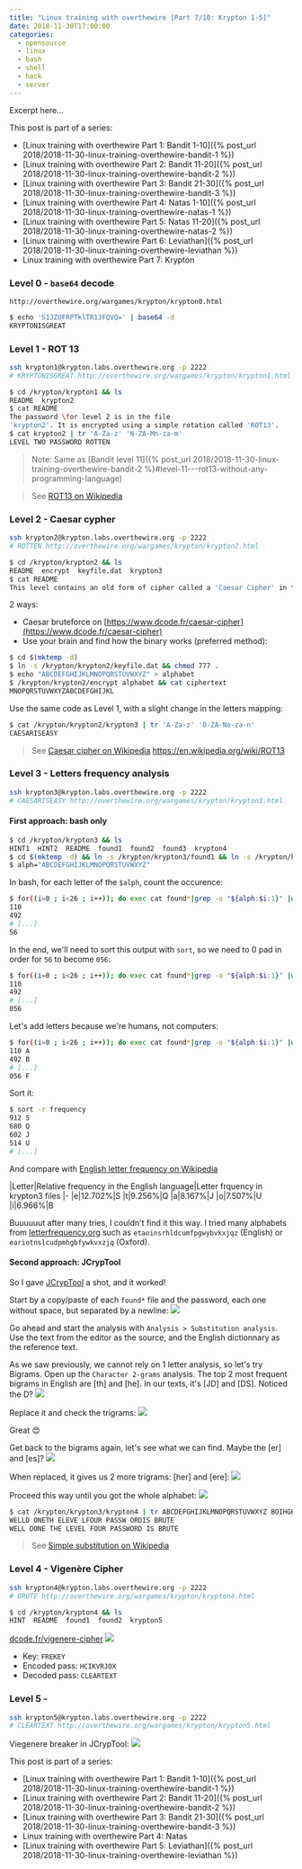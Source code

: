 ```yaml
---
title: "Linux training with overthewire [Part 7/10: Krypton 1-5]"
date: 2018-11-30T17:00:00
categories:
  - opensource
  - linux
  - bash
  - shell
  - hack
  - server
---
```

Excerpt here...
<!--more-->

This post is part of a series:
- [Linux training with overthewire Part 1: Bandit 1-10]({% post_url 2018/2018-11-30-linux-training-overthewire-bandit-1 %})
- [Linux training with overthewire Part 2: Bandit 11-20]({% post_url 2018/2018-11-30-linux-training-overthewire-bandit-2 %})
- [Linux training with overthewire Part 3: Bandit 21-30]({% post_url 2018/2018-11-30-linux-training-overthewire-bandit-3 %})
- [Linux training with overthewire Part 4: Natas 1-10]({% post_url 2018/2018-11-30-linux-training-overthewire-natas-1 %})
- [Linux training with overthewire Part 5: Natas 11-20]({% post_url 2018/2018-11-30-linux-training-overthewire-natas-2 %})
- [Linux training with overthewire Part 6: Leviathan]({% post_url 2018/2018-11-30-linux-training-overthewire-leviathan %})
- Linux training with overthewire Part 7: Krypton


### Level 0 - `base64` decode
```
http://overthewire.org/wargames/krypton/krypton0.html
```
```bash
$ echo 'S1JZUFRPTklTR1JFQVQ=' | base64 -d
KRYPTONISGREAT
```

### Level 1 - ROT 13
```bash
ssh krypton1@krypton.labs.overthewire.org -p 2222
# KRYPTONISGREAT http://overthewire.org/wargames/krypton/krypton1.html
```
```bash
$ cd /krypton/krypton1 && ls
README  krypton2
$ cat README
The password \for level 2 is in the file
'krypton2'. It is encrypted using a simple rotation called 'ROT13'.
$ cat krypton2 | tr 'A-Za-z' 'N-ZA-Mn-za-m'
LEVEL TWO PASSWORD ROTTEN
```

> Note: Same as [Bandit level 11]({% post_url 2018/2018-11-30-linux-training-overthewire-bandit-2 %}#level-11---rot13-without-any-programming-language)

> See [ROT13 on Wikipedia](https://en.wikipedia.org/wiki/ROT13)

### Level 2 - Caesar cypher
```bash
ssh krypton2@krypton.labs.overthewire.org -p 2222
# ROTTEN http://overthewire.org/wargames/krypton/krypton2.html
```
```bash
$ cd /krypton/krypton2 && ls
README  encrypt  keyfile.dat  krypton3
$ cat README
This level contains an old form of cipher called a 'Caesar Cipher' in the file 'krypton3'.
```
2 ways:
- Caesar bruteforce on [https://www.dcode.fr/caesar-cipher](https://www.dcode.fr/caesar-cipher)
- Use your brain and find how the binary works (preferred method):
```bash
$ cd $(mktemp -d)
$ ln -s /krypton/krypton2/keyfile.dat && chmod 777 .
$ echo "ABCDEFGHIJKLMNOPQRSTUVWXYZ" > alphabet
$ /krypton/krypton2/encrypt alphabet && cat ciphertext
MNOPQRSTUVWXYZABCDEFGHIJKL
```
Use the same code as Level 1, with a slight change in the letters mapping:
```bash
$ cat /krypton/krypton2/krypton3 | tr 'A-Za-z' 'O-ZA-No-za-n'
CAESARISEASY
```

> See [Caesar cipher on Wikipedia](https://en.wikipedia.org/wiki/Caesar_cipher)
https://en.wikipedia.org/wiki/ROT13

### Level 3 - Letters frequency analysis
```bash
ssh krypton3@krypton.labs.overthewire.org -p 2222
# CAESARISEASY http://overthewire.org/wargames/krypton/krypton3.html
```
#### First approach: bash only
```bash
$ cd /krypton/krypton3 && ls
HINT1  HINT2  README  found1  found2  found3  krypton4
$ cd $(mktemp -d) && ln -s /krypton/krypton3/found1 && ln -s /krypton/krypton3/found2 && ln -s /krypton/krypton3/found3
$ alph="ABCDEFGHIJKLMNOPQRSTUVWXYZ"
```
In bash, for each letter of the `$alph`, count the occurence:
```bash
$ for((i=0 ; i<26 ; i++)); do exec cat found*|grep -o "${alph:$i:1}" |wc -c; done
110
492
# [...]
56
```
In the end, we'll need to sort this output with `sort`, so we need to 0 pad in order for `56` to become `056`:
```bash
$ for((i=0 ; i<26 ; i++)); do exec cat found*|grep -o "${alph:$i:1}" |wc -c | xargs printf "%03d " ; done
110
492
# [...]
056
```
Let's add letters because we're humans, not computers:
```bash
$ for((i=0 ; i<26 ; i++)); do exec cat found*|grep -o "${alph:$i:1}" |wc -c | xargs printf "%03d " && echo "${alph:$i:1}" ; done > frequency && cat frequency
110 A
492 B
# [...]
056 F
```
Sort it:
```bash
$ sort -r frequency
912 S
680 Q
602 J
514 U
# [...]
```
And compare with [English letter frequency on Wikipedia](https://en.wikipedia.org/wiki/Letter_frequency#Relative_frequencies_of_letters_in_the_English_language)

|Letter|Relative frequency in the English language|Letter frquency in krypton3 files
|-
|e|12.702%|S
|t|9.256%|Q
|a|8.167%|J
|o|7.507%|U
|i|6.966%|B

Buuuuuut after many tries, I couldn't find it this way. I tried many alphabets from [letterfrequency.org](http://letterfrequency.org/) such as `etaoinsrhldcumfpgwybvkxjqz` (English) or `eariotnslcudpmhgbfywkvxzjq` (Oxford).

#### Second approach: JCrypTool

So I gave [JCrypTool](https://www.cryptool.org/en/jct-downloads/stable) a shot, and it worked!

Start by a copy/paste of each `found*` file and the password, each one without space, but separated by a newline:
![](/assets/images/2018/12/jcryptool-set-up.jpg)

Go ahead and start the analysis with `Analysis > Substitution analysis`. Use the text from the editor as the source, and the English dictionnary as the reference text.

As we saw previously, we cannot rely on 1 letter analysis, so let's try Bigrams. Open up the `Character 2-grams` analysis. The top 2 most frequent bigrams in English are [th] and [he]. In our texts, it's [JD] and [DS]. Noticed the D?
![](/assets/images/2018/12/jcryptool-subsitution-bigrams.jpg)

Replace it and check the trigrams:
![](/assets/images/2018/12/jcryptool-subsitution-trigram-the.jpg)

Great 😍

Get back to the bigrams again, let's see what we can find. Maybe the [er] and [es]?
![](/assets/images/2018/12/jcryptool-find-er-and-es.jpg)

When replaced, it gives us 2 more trigrams: [her] and [ere]:
![](/assets/images/2018/12/jcryptool-trigrams-ere-her.jpg)

Proceed this way until you got the whole alphabet:
![](/assets/images/2018/12/jcryptool-subsitution-analysis.jpg)

```bash
$ cat /krypton/krypton3/krypton4 | tr ABCDEFGHIJKLMNOPQRSTUVWXYZ BOIHGKNQVTWYURXZAJEMSLDFPC
WELLD ONETH ELEVE LFOUR PASSW ORDIS BRUTE
WELL DONE THE LEVEL FOUR PASSWORD IS BRUTE
```

> See [Simple substitution on Wikipedia](https://en.wikipedia.org/wiki/Substitution_cipher#Security_for_simple_substitution_ciphers)

### Level 4 - Vigenère Cipher
```bash
ssh krypton4@krypton.labs.overthewire.org -p 2222
# BRUTE http://overthewire.org/wargames/krypton/krypton4.html
```
```bash
$ cd /krypton/krypton4 && ls
HINT  README  found1  found2  krypton5
```
[dcode.fr/vigenere-cipher](https://www.dcode.fr/vigenere-cipher)
![](/assets/images/2018/12/dcode-vigenere-key-6-frekey.jpg)

- Key: `FREKEY`
- Encoded pass: `HCIKVRJOX`
- Decoded pass: `CLEARTEXT`

### Level 5 -
```bash
ssh krypton5@krypton.labs.overthewire.org -p 2222
# CLEARTEXT http://overthewire.org/wargames/krypton/krypton5.html
```
Viegenere breaker in JCrypTool:
![](/assets/images/2018/12/jcryptool-vigenere-breaker.jpg)


This post is part of a series:
- [Linux training with overthewire Part 1: Bandit 1-10]({% post_url 2018/2018-11-30-linux-training-overthewire-bandit-1 %})
- [Linux training with overthewire Part 2: Bandit 11-20]({% post_url 2018/2018-11-30-linux-training-overthewire-bandit-2 %})
- [Linux training with overthewire Part 3: Bandit 21-30]({% post_url 2018/2018-11-30-linux-training-overthewire-bandit-3 %})
- Linux training with overthewire Part 4: Natas
- [Linux training with overthewire Part 5: Leviathan]({% post_url 2018/2018-11-30-linux-training-overthewire-leviathan %})

